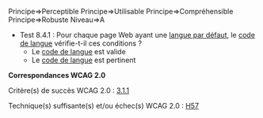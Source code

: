 Principe=>Perceptible
Principe=>Utilisable
Principe=>Compréhensible
Principe=>Robuste
Niveau=>A

*   Test 8.4.1 : Pour chaque page Web ayant une [langue par défaut](#langue-par-dfaut), le [code de langue](#code-de-langue) vérifie-t-il ces conditions ?
    *   Le [code de langue](#code-de-langue) est valide
    *   Le [code de langue](#code-de-langue) est pertinent

**Correspondances WCAG 2.0**

Critère(s) de succès WCAG 2.0 : [3.1.1](http://www.w3.org/Translations/WCAG20-fr/#meaning-doc-lang-id)

Technique(s) suffisante(s) et/ou échec(s) WCAG 2.0 : [H57](http://www.w3.org/TR/WCAG-TECHS/H57.html)
